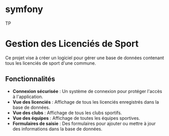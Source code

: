 # symfony
TP

# Gestion des Licenciés de Sport

Ce projet vise à créer un logiciel pour gérer une base de données contenant tous les licenciés de sport d'une commune.

## Fonctionnalités

- **Connexion sécurisée** : Un système de connexion pour protéger l'accès à l'application.
- **Vue des licenciés** : Affichage de tous les licenciés enregistrés dans la base de données.
- **Vue des clubs** : Affichage de tous les clubs sportifs.
- **Vue des équipes** : Affichage de toutes les équipes sportives.
- **Formulaires de saisie** : Des formulaires pour ajouter ou mettre à jour des informations dans la base de données.
